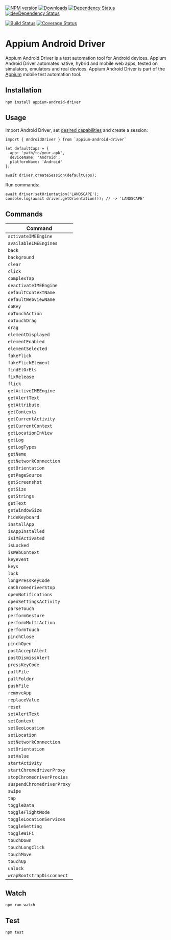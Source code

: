 [![NPM version](http://img.shields.io/npm/v/appium-android-driver.svg)](https://npmjs.org/package/appium-android-driver)
[![Downloads](http://img.shields.io/npm/dm/appium-android-driver.svg)](https://npmjs.org/package/appium-android-driver)
[![Dependency Status](https://david-dm.org/appium/appium-android-driver.svg)](https://david-dm.org/appium/appium-android-driver)
[![devDependency Status](https://david-dm.org/appium/appium-android-driver/dev-status.svg)](https://david-dm.org/appium/appium-android-driver#info=devDependencies)

[![Build Status](https://travis-ci.org/appium/appium-android-driver.svg?branch=master)](https://travis-ci.org/appium/appium-android-driver)
[![Coverage Status](https://coveralls.io/repos/appium/appium-android-driver/badge.svg?branch=master)](https://coveralls.io/r/appium/appium-android-driver?branch=master)

Appium Android Driver
===================

Appium Android Driver is a test automation tool for Android devices. Appium Android Driver automates native, hybrid and mobile web apps, tested on simulators, emulators and real devices. Appium Android Driver is part of the [Appium](https://github.com/appium/appium) mobile test automation tool.

## Installation
```
npm install appium-android-driver
```

## Usage
Import Android Driver, set [desired capabilities](http://appium.io/slate/en/1.5/?javascript#appium-server-capabilities) and create a session:

```
import { AndroidDriver } from `appium-android-driver`

let defaultCaps = {
  app: 'path/to/your.apk',
  deviceName: 'Android',
  platformName: 'Android'
};

await driver.createSession(defaultCaps);
```
Run commands:
```
await driver.setOrientation('LANDSCAPE');
console.log(await driver.getOrientation()); // -> 'LANDSCAPE'
```

## Commands
|          Command           |
|----------------------------|
| `activateIMEEngine`        |
| `availableIMEEngines`      |
| `back`                     |
| `background`               |
| `clear`                    |
| `click`                    |
| `complexTap`               |
| `deactivateIMEEngine`      |
| `defaultContextName`       |
| `defaultWebviewName`       |
| `doKey`                    |
| `doTouchAction`            |
| `doTouchDrag`              |
| `drag`                     |
| `elementDisplayed`         |
| `elementEnabled`           |
| `elementSelected`          |
| `fakeFlick`                |
| `fakeFlickElement`         |
| `findElOrEls`              |
| `fixRelease`               |
| `flick`                    |
| `getActiveIMEEngine`       |
| `getAlertText`             |
| `getAttribute`             |
| `getContexts`              |
| `getCurrentActivity`       |
| `getCurrentContext`        |
| `getLocationInView`        |
| `getLog`                   |
| `getLogTypes`              |
| `getName`                  |
| `getNetworkConnection`     |
| `getOrientation`           |
| `getPageSource`            |
| `getScreenshot`            |
| `getSize`                  |
| `getStrings`               |
| `getText`                  |
| `getWindowSize`            |
| `hideKeyboard`             |
| `installApp`               |
| `isAppInstalled`           |
| `isIMEActivated`           |
| `isLocked`                 |
| `isWebContext`             |
| `keyevent`                 |
| `keys`                     |
| `lock`                     |
| `longPressKeyCode`         |
| `onChromedriverStop`       |
| `openNotifications`        |
| `openSettingsActivity`     |
| `parseTouch`               |
| `performGesture`           |
| `performMultiAction`       |
| `performTouch`             |
| `pinchClose`               |
| `pinchOpen`                |
| `postAcceptAlert`          |
| `postDismissAlert`         |
| `pressKeyCode`             |
| `pullFile`                 |
| `pullFolder`               |
| `pushFile`                 |
| `removeApp`                |
| `replaceValue`             |
| `reset`                    |
| `setAlertText`             |
| `setContext`               |
| `setGeoLocation`           |
| `setLocation`              |
| `setNetworkConnection`     |
| `setOrientation`           |
| `setValue`                 |
| `startActivity`            |
| `startChromedriverProxy`   |
| `stopChromedriverProxies`  |
| `suspendChromedriverProxy` |
| `swipe`                    |
| `tap`                      |
| `toggleData`               |
| `toggleFlightMode`         |
| `toggleLocationServices`   |
| `toggleSetting`            |
| `toggleWiFi`               |
| `touchDown`                |
| `touchLongClick`           |
| `touchMove`                |
| `touchUp`                  |
| `unlock`                   |
| `wrapBootstrapDisconnect`  |


## Watch

```
npm run watch
```

## Test

```
npm test
```
